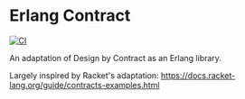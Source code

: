 Erlang Contract
===============================================================================

[![CI](https://github.com/xandkar/erlang-contract/actions/workflows/ci.yml/badge.svg)](https://github.com/xandkar/erlang-contract/actions/workflows/ci.yml)

An adaptation of Design by Contract as an Erlang library.

Largely inspired by Racket's adaptation:
<https://docs.racket-lang.org/guide/contracts-examples.html>
